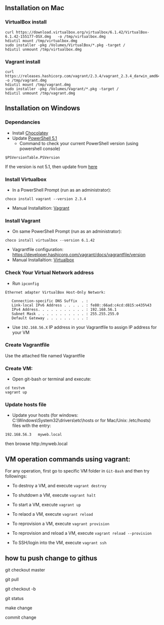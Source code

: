 ## Installation on Mac
### VirtualBox install
```
curl https://download.virtualbox.org/virtualbox/6.1.42/VirtualBox-6.1.42-155177-OSX.dmg   -o /tmp/virtualbox.dmg
hdiutil mount /tmp/virtualbox.dmg
sudo installer -pkg /Volumes/VirtualBox/*.pkg -target /
hdiutil unmount /tmp/virtualbox.dmg
```

### Vagrant install
```
curl https://releases.hashicorp.com/vagrant/2.3.4/vagrant_2.3.4_darwin_amd64.dmg -o /tmp/vagrant.dmg
hdiutil mount /tmp/vagrant.dmg
sudo installer -pkg /Volumes/Vagrant/*.pkg -target /
hdiutil unmount /tmp/vagrant.dmg
```

## Installation on Windows

### Dependancies
* Install [Chocolatey](https://chocolatey.org/install)
* Update [PowerShell 5.1](https://docs.microsoft.com/en-us/powershell/wmf/5.1/install-configure)
   - Command to check your current PowerShell version (using powershell console)
```
$PSVersionTable.PSVersion
```
If the version is not 5.1, then update from [here](https://docs.microsoft.com/en-us/powershell/wmf/5.1/install-configure)


### Install Virtualbox
* In a PowerShell Prompt (run as an administrator):
```
choco install vagrant --version 2.3.4
```
* Manual Installaltion: [Vagrant](https://developer.hashicorp.com/vagrant/downloads)

### Install Vagrant
* On same PowerShell Prompt (run as an administrator):
```
choco install virtualbox --version 6.1.42
```
* Vagrantfile configuration: https://developer.hashicorp.com/vagrant/docs/vagrantfile/version
* Manual Installaltion: [Virtualbox](https://www.virtualbox.org/wiki/Download_Old_Builds_6_1)


### Check Your Virtual Network address
- Run `ipconfig`
```
Ethernet adapter VirtualBox Host-Only Network:

   Connection-specific DNS Suffix  . :
   Link-local IPv6 Address . . . . . : fe80::66ad:c4cd:d815:e435%43
   IPv4 Address. . . . . . . . . . . : 192.168.56.1
   Subnet Mask . . . . . . . . . . . : 255.255.255.0
   Default Gateway . . . . . . . . . :
```
- Use `192.168.56.X` IP address in your Vagrantfile to assign IP address for your VM

### Create Vagrantfile
Use the attached file named Vagrantfile

### Create VM:
* Open git-bash or terminal and execute:
```
cd testvm
vagrant up
```

### Update hosts file
* Update your hosts (for windows: C:\Windows\System32\drivers\etc\hosts or for Mac/Unix: /etc/hosts) files with the entry:
```
192.168.56.3   myweb.local
```
then browse http:/myweb.local


## VM operation commands using vagrant:
For any operation, first go to specific VM folder in `Git-Bash` and then try followings:
- To destroy a VM, and execute `vagrant destroy`

- To shutdown a VM, execute `vagrant halt`

- To start a VM, execute `vagrant up`

- To relaod a VM, execute `vagrant reload`

- To reprovision a VM, execute `vagrant provision`

- To reprovision and reload a VM, execute `vagrant reload --provision`

- To SSH/login into the VM, execute `vagrant ssh`



## how tu push change to githus

git checkout master

git pull

git checkout -b <branch-name>

git status

make change

commit change 
